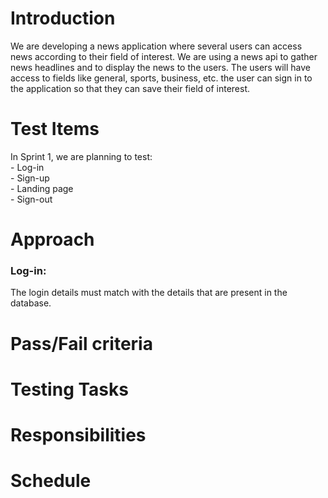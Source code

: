 <h1>Introduction</h1>
We are developing a news application where several users can access news according to their field of interest. We are using a news api to gather news headlines and to display the news to the users. The users will have access to fields like general, sports, business, etc. the user can sign in to the application so that they can save their field of interest.
<h1>Test Items</h1>
In Sprint 1, we are planning to test:<br>
- Log-in<br>
- Sign-up<br>
- Landing page<br>
- Sign-out<br>
<h1>Approach</h1>
 <h3>Log-in: </h3>
 The login details must match with the details that are present in the database.
<h1>Pass/Fail criteria</h1>

<h1>Testing Tasks</h1>
<h1>Responsibilities</h1>
<h1>Schedule</h1>
